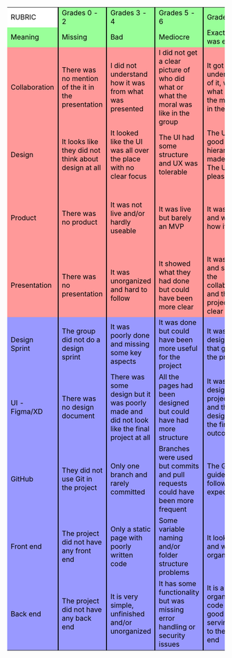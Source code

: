 
<style>
    td{
        border-right: 2px solid;
        border-right-color: #000000;
    }
    
</style>
<table style="color: #000000">
  <tr>
   <td  style="background-color: #FFFFFF">RUBRIC
   </td>
   <td style="background-color: #99FF99">Grades 0 - 2
   </td>
   <td style="background-color: #99FF99">Grades 3 - 4
   </td>
   <td style="background-color: #99FF99">Grades 5 - 6
   </td>
   <td style="background-color: #99FF99">Grades 7 - 8
   </td>
   <td style="background-color: #99FF99">Grades 9 - 10
   </td>
  </tr>
  <tr style="background-color: #99FF99">
   <td>Meaning
   </td>
   <td>Missing
   </td>
   <td>Bad
   </td>
   <td>Mediocre
   </td>
   <td>Exactly what was expected
   </td>
   <td>Exceeding expectations
   </td>
  </tr>
  <tr style="background-color: #FF9999">
   <td>Collaboration
   </td>
   <td>There was no mention of the it in the presentation
   </td>
   <td>I did not understand how it was from what was presented
   </td>
   <td>I did not get a clear picture of who did what or what the moral was like in the group 
   </td>
   <td>It got a good understanding of it, who did what and how the moral was in the group
   </td>
   <td>I got a feeling that I knew exactly how things had been within the group during the group work.
   </td>
  </tr>
  <tr style="background-color: #FF9999">
   <td>Design
   </td>
   <td>It looks like they did not think about design at all
   </td>
   <td>It looked like the UI was all over the place with no clear focus
   </td>
   <td>The UI had some structure and UX was tolerable 
   </td>
   <td>The UI had a good hierarchy and made sense. The UX was pleasant 
   </td>
   <td>The UI was very pleasant to look at and the UX was like a dream
   </td>
  </tr>
  <tr style="background-color: #FF9999">
   <td>Product
   </td>
   <td>There was no product
   </td>
   <td>It was not live and/or hardly useable
   </td>
   <td>It was live but barely an MVP
   </td>
   <td>It was good and worked how it should
   </td>
   <td>It was a amazing to see how much they had accomplished in this time frame
   </td>
  </tr>
  <tr style="background-color: #FF9999">
   <td>Presentation
   </td>
   <td>There was no presentation
   </td>
   <td>It was unorganized and hard to follow
   </td>
   <td>It showed what they had done but could have been more clear
   </td>
   <td>It was clear and showed the collaboration and the project in a clear way
   </td>
   <td>It was an exceptional presentation that kept me focused the whole time
   </td>
  </tr>
  <tr style="background-color: #9999FF">
   <td>Design Sprint
   </td>
   <td>The group did not do a design sprint
   </td>
   <td>It was poorly done and missing some key aspects
   </td>
   <td>It was done but could have been more useful for the project
   </td>
   <td>It was a good design sprint that guided the project
   </td>
   <td>The project solves a real problem with great UX
   </td>
  </tr>
  <tr style="background-color: #9999FF">
   <td>UI - Figma/XD
   </td>
   <td>There was no design document
   </td>
   <td>There was some design but it was poorly made and did not look like the final project at all
   </td>
   <td>All the pages had been designed but could have had more structure
   </td>
   <td>It was a well designed project file and the design guided the final outcome
   </td>
   <td>The design was very clean and professionally made
   </td>
  </tr>
  <tr style="background-color: #9999FF">
   <td>GitHub
   </td>
   <td>They did not use Git in the project
   </td>
   <td>Only one branch and rarely committed
   </td>
   <td>Branches were used but commits and pull requests could have been more frequent
   </td>
   <td>The GitHub guide was followed as expected
   </td>
   <td>They used GitHub to its full potential and the project benefited from great management
   </td>
  </tr>
  <tr style="background-color: #9999FF">
   <td>Front end
   </td>
   <td>The project did not have any front end
   </td>
   <td>Only a static page with poorly written code
   </td>
   <td>Some variable naming and/or folder structure problems
   </td>
   <td>It looks good and well organized
   </td>
   <td>It was surprisingly well organized, documented and readable
   </td>
  </tr>
  <tr style="background-color: #9999FF">
   <td>Back end
   </td>
   <td>The project did not have any back end
   </td>
   <td>It is very simple, unfinished and/or unorganized
   </td>
   <td>It has some functionality but was missing error handling or security issues
   </td>
   <td>It is a well organized code that took good care of serving data to the front end
   </td>
   <td>It is extremely well written, secure and the errors are well handled
   </td>
  </tr>
</table>